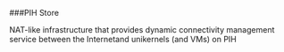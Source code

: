 ###PIH Store

NAT-like infrastructure that provides dynamic connectivity management service between the Internetand unikernels (and VMs) on PIH
